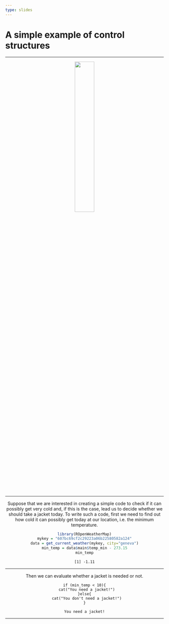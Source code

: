 ```yaml
---
type: slides
---
```


# A simple example of control structures

---

<div style="text-align:center"><img src="comic_control_structure.jpg" alt=" " width="35%">


---

Suppose that we are interested in creating a simple code to check if it can possibly get very cold and, if this is the case, lead us to decide whether we should take a jacket today. To write such a code, first we need to find out how cold it can possibly get today at our location, i.e. the minimum temperature.

```r
library(ROpenWeatherMap)
mykey = "607bc69cf2c29223a06b22580582a124"
data = get_current_weather(mykey, city="geneva")
min_temp = data$main$temp_min - 273.15
min_temp
```

```out
[1] -1.11
```

---

Then we can evaluate whether a jacket is needed or not.

```{r}
if (min_temp < 10){
  cat("You need a jacket!")
}else{
  cat("You don't need a jacket!")
}

```
```out
You need a jacket!
```

---